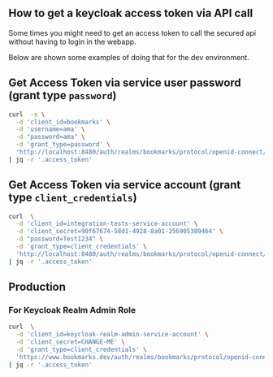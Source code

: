 How to get a keycloak access token via API call
---
Some times you might need to get an access token to call the secured api without having to login in the webapp.

Below are shown some examples of doing that for the dev environment.

## Get Access Token via service user password (grant type `password`)
```bash
curl  -s \
  -d 'client_id=bookmarks' \
  -d 'username=ama' \
  -d "password=ama" \
  -d 'grant_type=password' \
  'http://localhost:8480/auth/realms/bookmarks/protocol/openid-connect/token' \
| jq -r '.access_token'
```

## Get Access Token via service account (grant type `client_credentials`)
```bash
curl  \
  -d 'client_id=integration-tests-service-account' \
  -d 'client_secret=90f67674-58d1-4928-8a01-256905389464' \
  -d "password=Test1234" \
  -d 'grant_type=client_credentials' \
  'http://localhost:8480/auth/realms/bookmarks/protocol/openid-connect/token' \
| jq -r '.access_token'
```


## Production

### For Keycloak Realm Admin Role

```bash
curl  \
  -d 'client_id=keycloak-realm-admin-service-account' \
  -d 'client_secret=CHANGE-ME' \
  -d 'grant_type=client_credentials' \
  'https://www.bookmarks.dev/auth/realms/bookmarks/protocol/openid-connect/token' \
| jq -r '.access_token'
```

